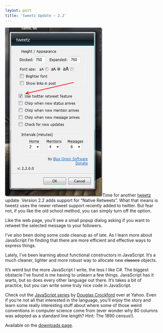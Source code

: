 ```yaml
---
layout: post
title: 'tweetz Update – 2.2'
---
```

![settings](/cdn/images/blog/tweetzUpdate2.2_106C7/settings.png)Time for another [tweetz](/tweetz) update. Version 2.2 adds support for “Native Retweets”. What that means is tweetz uses the newer retweet support recently added to twitter. But fear not, if you like the old school method, you can simply turn off the option.

Like the web page, you’ll see a small popup dialog asking if you want to retweet the selected message to your followers.

I’ve also been doing some code cleanup as of late. As I learn more about JavaScript I’m finding that there are more efficient and effective ways to express things.

Lately, I’ve been learning about functional constructors in JavaScript. It’s a much cleaner, lighter and more robust way to allocate new <strike>classes</strike> objects.

It’s weird but the more JavaScript I write, the less I like C#. The biggest obstacle I’ve found is me having to unlearn a few things. JavaScript has it warts, but so does every other language out there. It’s takes a bit of practice, but you can write some truly nice code in JavaScript.

Check out the [JavaScript series](http://yuiblog.com/crockford/) by [Douglas Crockford](http://www.crockford.com/) over at Yahoo. Even if you’re not all that interested in the language, you’ll enjoy the story and learn some really interesting stuff about where some of those weird conventions in computer science come from (ever wonder why 80 columns was adopted as a standard line length? Hint: The 1890 census!).

Available on the [downloads page](/downloads).
